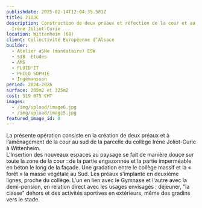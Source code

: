 ```yaml
---
publishdate: 2025-02-14T12:04:35.581Z
title: 21IJC
description: Construction de deux préaux et réfection de la cour et au collège
  Irène Joliot-Curie
location: Wittenheim (68)
client: Collectivité Européenne d’Alsace
builder:
  - Atelier aSHe (mandataire) ESW
  - SIB  Etudes
  - AMS
  - FLUID'IT
  - PHILO SOPHIE
  - Ingémansson
period: 2024-2026
surface: 205m2 et 325m2
cost: 519 875 €HT
images:
  - /img/upload/image6.jpg
  - /img/upload/image5.jpg
featured_image_id: 0
---
```

La présente opération consiste en la création de deux préaux et à l’aménagement de la cour au sud de la parcelle du collège Irène Joliot-Curie à Wittenheim.\
L’Insertion des nouveaux espaces au paysage se fait de manière douce sur toute la zone de la cour : de la partie engazonnée et la partie imperméable en béton le long de la façade.
Une gradation entre le collège massif et la « forêt » la masse végétale au Sud. Les préaux s'implante en deuxième lignes, proche du collège. L'un en lien avec le Gymnase et l'autre avec la demi-pension, en relation direct avec les usages envisagés : déjeuner, "la classe" dehors et des activités sportives en extérieurs, même des gradins vers le stade.